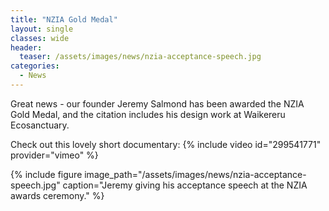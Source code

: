 ```yaml
---
title: "NZIA Gold Medal"
layout: single
classes: wide
header:
  teaser: /assets/images/news/nzia-acceptance-speech.jpg
categories:
  - News
---
```


Great news - our founder Jeremy Salmond has been awarded the NZIA Gold Medal, and the citation includes his design work at Waikereru Ecosanctuary.

Check out this lovely short documentary:
{% include video id="299541771" provider="vimeo" %}

{% include figure image_path="/assets/images/news/nzia-acceptance-speech.jpg" caption="Jeremy giving his acceptance speech at the NZIA awards ceremony." %}
